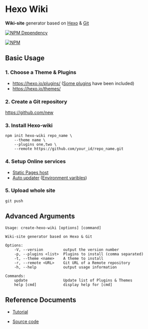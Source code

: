 # Hexo Wiki

**Wiki-site** generator based on [Hexo](https://hexo.io/) & [Git](https://git-scm.com/)

[![NPM Dependency](https://david-dm.org/TechQuery/create-hexo-wiki.svg)](https://david-dm.org/TechQuery/create-hexo-wiki)

[![NPM](https://nodei.co/npm/create-hexo-wiki.png?downloads=true&downloadRank=true&stars=true)](https://nodei.co/npm/create-hexo-wiki/)


## Basic Usage

### 1. Choose a Theme & Plugins

 - https://hexo.io/plugins/ ([Some plugins][1] have been included)
 - https://hexo.io/themes/

### 2. Create a Git repository

https://github.com/new

### 3. Install Hexo-wiki

```Shell
npm init hexo-wiki repo_name \
    --theme name \
    --plugins one,two \
    --remote https://github.com/your_id/repo_name.git
```

### 4. Setup Online services

 - [Static Pages host](https://pages.github.com/)
 - [Auto updater](https://github.com/marketplace/travis-ci) ([Environment varibles][2])

### 5. Upload whole site

```Shell
git push
```

## Advanced Arguments

    Usage: create-hexo-wiki [options] [command]

    Wiki-site generator based on Hexo & Git

    Options:
        -V, --version         output the version number
        -p, --plugins <list>  Plugins to install (comma separated)
        -t, --theme <name>    A theme to install
        -r, --remote <URL>    Git URL of a Remote repository
        -h, --help            output usage information

    Commands:
        update                Update list of Plugins & Themes
        help [cmd]            display help for [cmd]


## Reference Documents

 - [Tutorial](https://shimo.im/docs/PcIvVWp7Ok8qnb5X)

 - [Source code](https://github.com/TechQuery/create-hexo-wiki)


 [1]: https://github.com/TechQuery/create-hexo-wiki/blob/master/template/package.json#L13
 [2]: https://tech-query.me/development/hello-hexo-travis/
